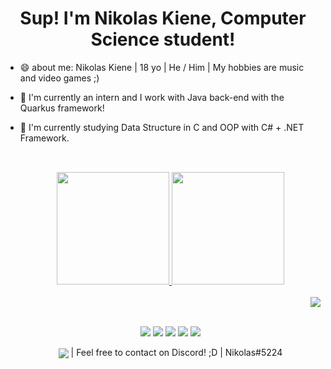 <div align="center">
    <h1> Sup! I'm Nikolas Kiene, Computer Science student! </h1>
</div>

    
- 😄 about me: Nikolas Kiene | 18 yo | He / Him | My hobbies are music and video games ;)
- 🔭 I'm currently an intern and I work with Java back-end with the Quarkus framework!
- 🌱 I'm currently studying Data Structure in C and OOP with C# + .NET Framework.


    ##
    
    <div align="center">
        <br>
        <a href="https://github.com/nikiene">
        <img height="180em" src="https://github-readme-stats.vercel.app/api?username=nikiene&show_icons=true&theme=dracula&include_all_commits=true&count_private=true"/>
        <img height="180em" src="https://github-readme-stats.vercel.app/api/top-langs/?username=nikiene&langs_count=7&theme=dracula"/></a>
    </div>

    <div style="display: inline_block"><br>
        <img align="right" src="https://media.discordapp.net/attachments/429692107800969226/892532508728623204/Chatting.gif">
    </div>
    
    ## 
    
    <div align="center">
        <br>
        <a href="https://www.instagram.com/nikiene_/" target="_blank"><img src="https://img.shields.io/badge/-Instagram-%23E4405F?style=for-the-badge&logo=instagram&logoColor=white" target="_blank"></a>
        <a href="https://steamcommunity.com/id/KININHOZINHO/" target="_blank"><img src="https://img.shields.io/badge/Steam-000000?style=for-the-badge&logo=steam&logoColor=white" target="_blank"></a>
        <a href = "mailto:nikolasnovo03@gmail.com"><img src="https://img.shields.io/badge/-Gmail-%23333?style=for-the-badge&logo=gmail&logoColor=white" target="_blank"></a>
        <a href="https://www.linkedin.com/in/nikolas-miguel-kiene-novo-378a70197/" target="_blank"><img src="https://img.shields.io/badge/-LinkedIn-%230077B5?style=for-the-badge&logo=linkedin&logoColor=white" target="_blank"></a> 
        <a href="https://open.spotify.com/user/5x18rhwkiiks5kqic11zyp6is" target="_blank"><img src="https://img.shields.io/badge/Spotify-1ED760?&style=for-the-badge&logo=spotify&logoColor=white" target="_blank"></a>
    
    <br>
    
    <img align="center" src="https://img.shields.io/badge/Discord-7289DA?style=for-the-badge&logo=discord&logoColor=white"> | Feel free to contact on Discord! ;D | Nikolas#5224
    </div>

